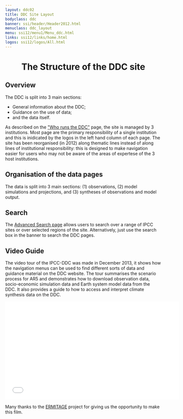 ```yaml
---
layout: ddc02
title: DDC Site Layout
bodyclass: ddc
banner: ssi/header/Header2012.html
menuclass: ddc_layout
menu: ssi12/menu1/Menu_ddc.html
links: ssi12/links/home.html
logos: ssi12/logos/All.html
---
```


<div id="pagetitle">
<h1 align="center">The Structure of the DDC site</h1>
</div>
<!-- End of Page Title Block -->
                                  
  <p></p>                         
                                  
                                  
  <div id="content">    

<h2>Overview</h2>

<p>
The DDC is split into 3 main sections:
</p>
<ul>
<li>General information about the DDC;</li>
<li>Guidance on the use of data;</li>
<li>and the data itself.</li>
</ul>

<p>
As described on the <a href="ddc_runs.html">"Who runs the DDC"</a> page, the site is managed by 3 institutions. Most page are the primary responsibility of a single institution and this is inidicated by the logos in the left hand column of each page.
The site has been reorganised (in 2012) along thematic lines instead of along lines of institutional responsibility: this is designed to make navigation easier for users who may not be aware of the areas of expertese of the 3 host institutions.
</p>

<h2>Organisation of the data pages</h2>

<p>
The data is split into 3 main sections: (1) observations, (2) model simulations and projections, and (3) syntheses of observations and model output.
</p>

<h2>Search</h2>

<p>
The <a href="/ddc_advanced_search.html">Advanced Search page</a> allows users to search over a range of IPCC sites or over 
selected regions of the site. Alternatively, just use the search box in the banner to search the DDC pages.
</p>


<h2><a id="video">Video Guide</a></h2>
<p>
The video tour of the IPCC-DDC was made in December 2013, it shows how the navigation menus can be used to find different sorts of data and guidance material on the DDC website. The tour summarises the scenario process for AR5 and demonstrates how to download observation data, socio-economic simulation data and Earth system model data from the DDC.  It also provides a guide to how to access and interpret climate synthesis data on the DDC.    
</p>

<center>
<!-- iframe width="560" height="315" src="//www.youtube.com/embed/8EOnP8QqkCg" frameborder="0"></iframe -->
<!-- the W3C Validator fails allowfullscreen tag, but leaving it put breaks the display (at least in firefox) .. 2018/02/21 -->
<iframe width="560" height="315" src="//www.youtube.com/embed/8EOnP8QqkCg" frameborder="0" allowfullscreen="allowfullscreen"></iframe>
</center>

<p>
Many thanks to the <a href="http://climate-adapt.eea.europa.eu/metadata/projects/enhancing-robustness-and-model-integration-for-the-assessment-of-global-environmental-change">ERMITAGE</a> project for giving us the opportunity to make this film.
</p>
</div>
